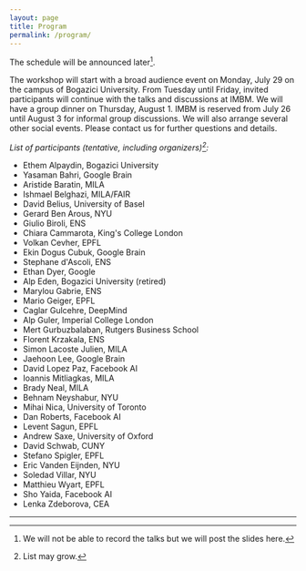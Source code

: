 ```yaml
---
layout: page
title: Program
permalink: /program/
---
```


The schedule will be announced later[^slides].

The workshop will start with a broad audience event on Monday, July 29 on the campus of Bogazici University. From Tuesday until Friday, invited participants will continue with the talks and discussions at IMBM. We will have a group dinner on Thursday, August 1. IMBM is reserved from July 26 until August 3 for informal group discussions. We will also arrange several other social events. Please contact us for further questions and details.    

_List of participants (tentative, including organizers)[^tbc]:_   

- Ethem Alpaydin, Bogazici University  
- Yasaman Bahri, Google Brain  
- Aristide Baratin, MILA  
- Ishmael Belghazi, MILA/FAIR  
- David Belius, University of Basel  
- Gerard Ben Arous, NYU  
- Giulio Biroli, ENS  
- Chiara Cammarota, King's College London  
- Volkan Cevher, EPFL  
- Ekin Dogus Cubuk, Google Brain  
- Stephane d'Ascoli, ENS  
- Ethan Dyer, Google  
- Alp Eden, Bogazici University (retired)  
- Marylou Gabrie, ENS  
- Mario Geiger, EPFL  
- Caglar Gulcehre, DeepMind  
- Alp Guler, Imperial College London  
- Mert Gurbuzbalaban, Rutgers Business School  
- Florent Krzakala, ENS  
- Simon Lacoste Julien, MILA  
- Jaehoon Lee, Google Brain  
- David Lopez Paz, Facebook AI  
- Ioannis Mitliagkas, MILA  
- Brady Neal, MILA  
- Behnam Neyshabur, NYU  
- Mihai Nica, University of Toronto  
- Dan Roberts, Facebook AI  
- Levent Sagun, EPFL  
- Andrew Saxe, University of Oxford  
- David Schwab, CUNY  
- Stefano Spigler, EPFL  
- Eric Vanden Eijnden, NYU  
- Soledad Villar, NYU  
- Matthieu Wyart, EPFL  
- Sho Yaida, Facebook AI  
- Lenka Zdeborova, CEA  


---

[^slides]: We will not be able to record the talks but we will post the slides here.  
[^tbc]: List may grow.  
